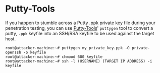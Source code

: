 # Putty-Tools
If you happen to stumble across a Putty .ppk private key file during your penetration testing, you can use [Putty-Tools](http://www.puttygen.com/)' `puttygen` tool to convert a putty, `.ppk` keyfile into an SSH/RSA keyfile to be used against the target host.
```
root@attacker-machine:~# puttygen my_private_key.ppk -O private-openssh -o keyfile
root@attacker-machine:~# chmood 600 keyfile
root@attacker-machine:~# ssh -l (USERNAME) (TARGET IP ADDRESS) -i keyfile
```
